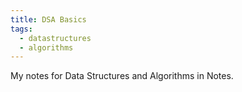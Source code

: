 ```yaml
---
title: DSA Basics
tags:
  - datastructures
  - algorithms
---
```

My notes for Data Structures and Algorithms in Notes.